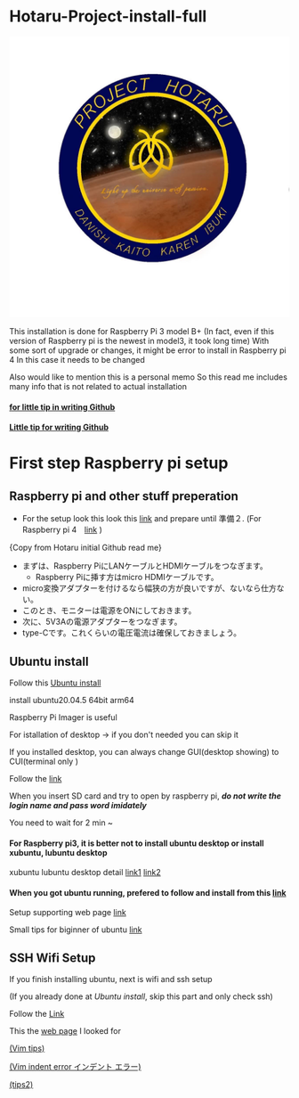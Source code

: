 # Hotaru-Project-install-full 

![S__9969674.jpg](./S__9969674.jpg)

This installation is done for Raspberry Pi 3 model B+ (In fact, even if this version of Raspberry pi is the newest in model3, it took long time)
With some sort of upgrade or changes, it might be error to install in Raspberry pi 4
In this case it needs to be changed

Also would like to mention this is a personal memo 
So this read me includes many info that is not related to actual installation


#### [for little tip in writing Github](https://style.potepan.com/articles/33682.html)
#### [Little tip for writing Github](https://gist.github.com/mignonstyle/083c9e1651d7734f84c99b8cf49d57fa)

# First step Raspberry pi setup

## Raspberry pi and other stuff preperation

- For the setup look this look this [link](https://qiita.com/Higemal/items/c817b96c3806f23b35f6) and prepare until 準備２.
  (For Raspberry pi 4　[link](https://raspida.com/rpi-setup2021) )
 
 {Copy from Hotaru initial Github read me}
- まずは、Raspberry PiにLANケーブルとHDMIケーブルをつなぎます。
  - Raspberry Piに挿す方はmicro HDMIケーブルです。
- micro変換アダプターを付けるなら幅狭の方が良いですが、ないなら仕方ない。
- このとき、モニターは電源をONにしておきます。
- 次に、5V3Aの電源アダプターをつなぎます。
- type-Cです。これくらいの電圧電流は確保しておきましょう。

## Ubuntu install

Follow this [Ubuntu install](https://ubuntu.com/tutorials/how-to-install-ubuntu-on-your-raspberry-pi#1-overview)

install ubuntu20.04.5 64bit arm64

Raspberry Pi Imager is useful

For istallation of desktop → if you don't needed you can skip it

If you installed desktop, you can always change GUI(desktop showing) to CUI(terminal only
) 

Follow the [link](https://tek2tech.com/ubuntu-2004-desktop-environment/)

When you insert SD card and try to open by raspberry pi, ***do not write the login name and pass word imidately***

You need to wait for 2 min ~

#### For Raspberry pi3, it is better not to install ubuntu desktop or install xubuntu, lubuntu desktop

xubuntu lubuntu desktop detail [link1](https://waldorf.waveform.org.uk/2020/ubuntu-desktops-on-the-pi.html) 
[link2](https://kledgeb.blogspot.com/2013/04/ubuntu-2-ubuntukubuntuxubuntulubuntu.html)

#### When you got ubuntu running, prefered to follow and install from this [link](https://qiita.com/karaage0703/items/705f1b750c486f00d554)

Setup supporting web page [link](https://tek2tech.com/ubuntu-2004-desktop-environment/)

Small tips for biginner of ubuntu [link](https://qiita.com/karaage0703/items/705f1b750c486f00d554)

## SSH Wifi Setup

If you finish installing ubuntu, next is wifi and ssh setup

(If you already done at *Ubuntu install*, skip this part and only check ssh)

Follow the [Link](https://github.com/Danish-Ai-Lab/Hotaru-Project-install-full/blob/main/wifi%20ssh%20setup%20process)

This the [web page](https://bitto.jp/posts/%E6%8A%80%E8%A1%93/raspberry-pi/pi4-setup-wifi/) I looked for

[(Vim tips)](https://qiita.com/hide/items/5bfe5b322872c61a6896)

[(Vim indent error インデント エラー)](https://simpledancer.hatenablog.com/entry/2017/06/04/%E3%82%A4%E3%83%B3%E3%83%87%E3%83%B3%E3%83%88%E3%81%AE%E3%82%A8%E3%83%A9%E3%83%BCInconsistent_indentation%E3%82%92%E8%A7%A3%E6%B1%BA%E3%81%99%E3%82%8B)

[(tips2)]()
